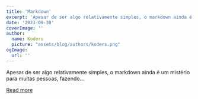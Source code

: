 ```yaml
---
title: 'Markdown'
excerpt: 'Apesar de ser algo relativamente simples, o markdown ainda é um mistério para muitas pessoas, fazendo...'
date: '2023-09-30'
coverImage: ''
author:
  name: Koders
  picture: "assets/blog/authors/koders.png"
ogImage:
  url: ''
---
```


Apesar de ser algo relativamente simples, o markdown ainda é um mistério para muitas pessoas, fazendo...

[Read more](https://dev.to/dntfindmel_/markdown-lp5)
